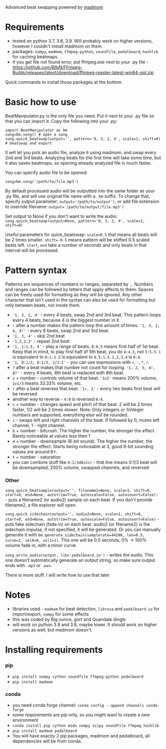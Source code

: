 Advanced beat swapping powered by [madmom](https://github.com/CPJKU/madmom)

# Requirements
- tested on python 3.7, 3.8, 3.9. Will probably work on higher versions, however I couldn't install madmom on them.
- packages: `numpy`, `madmom`, `ffmpeg-python`, `soundfile`, `pedalboard`, `hashlib` for caching beatmaps.
- if you get file not found error, put ffmpeg.exe next to your .py file - https://github.com/BtbN/FFmpeg-Builds/releases/latest/download/ffmpeg-master-latest-win64-gpl.zip

Quick commands to install those packages at the bottom.

# Basic how to use
BeatManipulator.py is the only file you need. Put it next to your .py file so that you can import it. Copy the following into your .py:
```
import BeatManipulator as bm
song=bm.song() # open a song
song.quick_beatswap(output='', pattern='0, 3, 2, 4', scale=1, shift=0) # beatswap and export
```
It will let you pick an audio file, analyze it using madmom, and swap every 2nd and 3rd beats. Analyzing beats for the first time will take some time, but it also saves beatmaps, so opening already analyzed file is much faster.

You can specify audio file to be opened:
```
song=bm.song('/path/to/file.mp3')
```

By default processed audio will be outputted into the same folder as your .py file, and will use original file name with a `_bm` suffix. To change that, specify output parameter: `output='/path/to/output')`, or add file extension to override filename: `output='/path/to/output/file.mp3')`

Set output to None if you don't want to write the audio: `song.quick_beatswap(output=None, pattern='0, 3, 2, 4', scale=1, shift=0)`

Useful parameters for quick_beatswap: `scale=0.5` that means all beats will be 2 times smaller. `shift=-0.5` means pattern will be shifted 0.5 scaled beats left. `start`, `end` take a number of seconds and only beats in that interval will be processed.

# Pattern syntax
Patterns are sequences of numbers or ranges, separated by `,`. Numbers and ranges can be followed by letters that apply effects to them. Spaces can be freely used for formatting as they will be ignored. Any other character that isn't used in the syntax can also be used for formatting but only between beats, not inside them.
- `'1, 3, 2, 4'` - every 4 beats, swap 2nd and 3rd beat. This pattern loops every 4 beats, because 4 is the biggest number in it.
- `!` after a number makes the pattern loop this amount of times. `'1, 3, 2, 4, 8!'` - every 8 beats, swap 2nd and 3rd beat.
- `'1, 3, 4'` - skip 2nd beat
- `'1,2,2,3'` - repeat 2nd beat
- `'1, 1:1.5, 4'` - play a range of beats. `0:0.5` means first half of 1st beat. Keep that in mind, to play first half of 5th beat, you do `4:4.5`, not `5:5.5`. `1` is equivalent to `0:1`. `1.5` is equivalent to `0.5:1.5`. `1,2,3,4` is `0:4`.
- `'1, 0:1/3, 0:1/3, 2/3:1'` - you can use expressions with `+`, `-`, `*`, `/`.
- `?` after a beat makes that number not count for looping. `'1, 2, 3, 4!, 8?'` - every 4 beats, 4th beat is replaced with 8th beat.
- `v` + number - controls volume of that beat. `'1v2'` means 200% volume, `1v1/3` means 33.33% volume, etc.
- `r` after a beat reverses that beat. `'1r, 2'` - every two beats first beat will be reversed
- another way to reverse - `4:0` is reversed `0:4`.
- `s` + number - changes speed and pitch of that beat. 2 will be 2 times faster, 1/2 will be 2 times slower. Note: Only integers or 1/integer numbers are supported, everything else will be rounded.
- `c` - swaps left and right channels of the beat. If followed by 0, mutes left channel, 1 - right channel.
- `b` + number - bitcrush. The higher the number, the stronger the effect. Barely noticeable at values less then 1
- `d` + number - downsample (8-bit sound). The higher the number, the stronger the effect. Starts being noticeable at 3, good 8-bit sounding values are around 8+.
- `t` + number - saturation
- you can combine stuff like `0:1/3d8v2cr` - that line means 0:1/3 beat will be downsampled, 200% volume, swapped channels, and reversed

### Other
`song.quick_beatsample(output='', filename2=None, scale=1, shift=0, start=0, end=None, autotrim=True, autoscale=False, autoinsert=False):` - puts a filename2 (or audio2) sample on each beat. If you don't provide filename2, a file explorer will open.

`song.quick_sidechain(output='', audio2=None, scale=1, shift=0, start=0, end=None, autotrim=True, autoscale=False, autoinsert=False)` - puts fake sidechain (fade in) on each beat. audio2 (or filename2) is the sidechain impulse, if not specified, it will be generated. Or you can manually generate it with `bm.generate_sidechain(samplerate=44100, len=0.5, curve=2, vol0=0, vol1=1)`. This one will be 0.5 seconds, 0% -> 100% volume fade in, with a minor curve.

`song.write_audio(output, lib='pedalboard.io')` - writes the audio. This one doesn't automatically generate an output string, so make sure output ends with `.mp3` or `.wav`.

There is more stuff. I will write how to use that later

# Notes
- libraries used - `madmom` for beat detection, `librosa` and `pedalboard.io` for import/export, `numpy` for some effects
- this was coded by Big ounce, gort and Quandale dingle
- will work on python 3.9 and 3.8, maybe lower. It should work on higher versions as well, but madmom doesn't.

# Installing requirements
### pip
- `pip install numpy cython soundfile ffmpeg-python pedalboard`
- `pip install madmom`
### conda
- you need conda forge channel: `conda config --append channels conda-forge`
- some requirements are pip only, so you might want to create a new environment
- `conda install pip cython mido numpy scipy soundfile ffmpeg hashlib`
- `pip install madmom pedalboard`
- You will have exactly 2 pip packages, madmom and pedalboard, all dependencies will be from conda.
